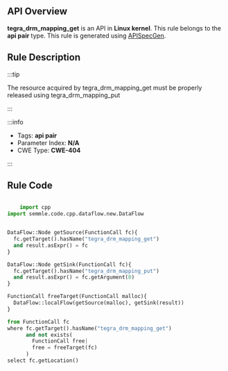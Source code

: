---
---


## API Overview
**tegra_drm_mapping_get** is an API in **Linux kernel**. This rule belongs to the **api pair** type. This rule is generated using [APISpecGen](../../tools/APISpecGen).
## Rule Description

:::tip

The resource acquired by tegra_drm_mapping_get must be properly released using tegra_drm_mapping_put

:::

:::info

- Tags: **api pair**
- Parameter Index: **N/A**
- CWE Type: **CWE-404**

:::

## Rule Code
```python

    import cpp
import semmle.code.cpp.dataflow.new.DataFlow


DataFlow::Node getSource(FunctionCall fc){
  fc.getTarget().hasName("tegra_drm_mapping_get")
  and result.asExpr() = fc
}

DataFlow::Node getSink(FunctionCall fc){
  fc.getTarget().hasName("tegra_drm_mapping_put")
  and result.asExpr() = fc.getArgument(0)
}

FunctionCall freeTarget(FunctionCall malloc){
  DataFlow::localFlow(getSource(malloc), getSink(result))
}

from FunctionCall fc
where fc.getTarget().hasName("tegra_drm_mapping_get")
      and not exists(
        FunctionCall free| 
        free = freeTarget(fc)
      )
select fc.getLocation()

    
```